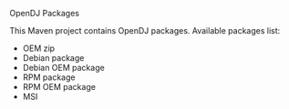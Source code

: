 OpenDJ Packages

This Maven project contains OpenDJ packages.
Available packages list:

* OEM zip
* Debian package
* Debian OEM package
* RPM package
* RPM OEM package
* MSI
